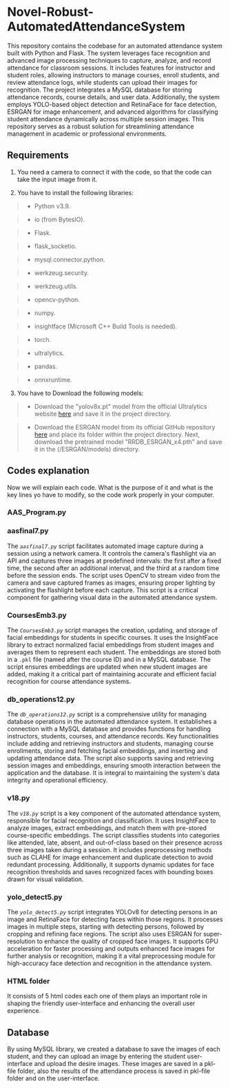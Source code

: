 # Novel-Robust-AutomatedAttendanceSystem

This repository contains the codebase for an automated attendance system built with Python and Flask. The system leverages face recognition and advanced image processing techniques to capture, analyze, and record attendance for classroom sessions. It includes features for instructor and student roles, allowing instructors to manage courses, enroll students, and review attendance logs, while students can upload their images for recognition. The project integrates a MySQL database for storing attendance records, course details, and user data. Additionally, the system employs YOLO-based object detection and RetinaFace for face detection, ESRGAN for image enhancement, and advanced algorithms for classifying student attendance dynamically across multiple session images. This repository serves as a robust solution for streamlining attendance management in academic or professional environments.


## Requirements

1. You need a camera to connect it with the code, so that the code can take the input image from it.

2. You have to install the following libraries:

>- Python v3.9.

>- io (from BytesIO).

>- Flask.

>- flask_socketio.

>- mysql.connector.python.

>- werkzeug.security.

>- werkzeug.utils.

>- opencv-python.

>- numpy.

>- insightface (Microsoft C++ Build Tools is needed).

>- torch.

>- ultralytics.

>- pandas.
  
>- onnxruntime.

3. You have to Download the following models:

>- Download the "yolov8x.pt" model from the official Ultralytics website [here](https://docs.ultralytics.com/models/yolov8/#performance-metrics) and save it in the project directory.
  
>- Download the ESRGAN model from its official GitHub repository [here](https://github.com/xinntao/ESRGAN/tree/master) and place its folder within the project directory. Next, download the pretrained model "RRDB_ESRGAN_x4.pth" and save it in the (/ESRGAN/models) directory.
  

## Codes explanation

Now we will explain each code. What is the purpose of it and what is the key lines yo have to modify, so the code work properly in your computer.

### AAS_Program.py


### aasfinal7.py

The *`aasfinal7.py`* script facilitates automated image capture during a session using a network camera. It controls the camera's flashlight via an API and captures three images at predefined intervals: the first after a fixed time, the second after an additional interval, and the third at a random time before the session ends. The script uses OpenCV to stream video from the camera and save captured frames as images, ensuring proper lighting by activating the flashlight before each capture. This script is a critical component for gathering visual data in the automated attendance system.

### CoursesEmb3.py

The *`CoursesEmb3.py`* script manages the creation, updating, and storage of facial embeddings for students in specific courses. It uses the InsightFace library to extract normalized facial embeddings from student images and averages them to represent each student. The embeddings are stored both in a `.pkl` file (named after the course ID) and in a MySQL database. The script ensures embeddings are updated when new student images are added, making it a critical part of maintaining accurate and efficient facial recognition for course attendance systems.

### db_operations12.py

The *`db_operations12.py`* script is a comprehensive utility for managing database operations in the automated attendance system. It establishes a connection with a MySQL database and provides functions for handling instructors, students, courses, and attendance records. Key functionalities include adding and retrieving instructors and students, managing course enrollments, storing and fetching facial embeddings, and inserting and updating attendance data. The script also supports saving and retrieving session images and embeddings, ensuring smooth interaction between the application and the database. It is integral to maintaining the system's data integrity and operational efficiency.

### v18.py

The *`v18.py`* script is a key component of the automated attendance system, responsible for facial recognition and classification. It uses InsightFace to analyze images, extract embeddings, and match them with pre-stored course-specific embeddings. The script classifies students into categories like attended, late, absent, and out-of-class based on their presence across three images taken during a session. It includes preprocessing methods such as CLAHE for image enhancement and duplicate detection to avoid redundant processing. Additionally, it supports dynamic updates for face recognition thresholds and saves recognized faces with bounding boxes drawn for visual validation.

### yolo_detect5.py

The *`yolo_detect5.py`* script integrates YOLOv8 for detecting persons in an image and RetinaFace for detecting faces within those regions. It processes images in multiple steps, starting with detecting persons, followed by cropping and refining face regions. The script also uses ESRGAN for super-resolution to enhance the quality of cropped face images. It supports GPU acceleration for faster processing and outputs enhanced face images for further analysis or recognition, making it a vital preprocessing module for high-accuracy face detection and recognition in the attendance system.

### HTML folder

It consists of 5 html codes each one of them plays an important role in shaping the friendly user-interface and enhancing the overall user experience.

## Database

By using MySQL library, we created a database to save the images of each student, and they can upload an image by entering the student user-interface and upload the desire images. These images are saved in a pkl-file folder, also the results of the attendance process is saved in pkl-file folder and on the user-interface.  
